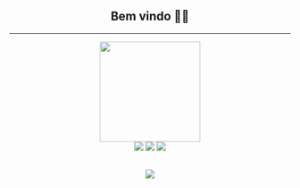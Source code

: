 <div align="center">
<h2>Bem vindo 🖖🏽</h2>
<hr>

</div>
<div align="center">
  <div align="center">
  <a href="https://github.com/kayk2203">
    <img height="180em" src="https://github-readme-stats.vercel.app/api?username=kayk2203&show_icons=true&theme=dark&include_all_commits=true&count_private=true%22/%3E">
    </div>
    <div align="center">
  <a href="#" target="_blank"><img src="https://img.shields.io/badge/-Instagram-%23E4405F?style=for-the-badge&logo=instagram&logoColor=white" target="_blank"></a> 
  <a href = "mailto:kaykoliveira189@gmail.com"><img src="https://img.shields.io/badge/-Gmail-%23333?style=for-the-badge&logo=gmail&logoColor=white" target="_blank"></a>
  <a href="#" target="_blank"><img src="https://img.shields.io/badge/-LinkedIn-%230077B5?style=for-the-badge&logo=linkedin&logoColor=white" target="_blank"></a> 
</div>
</br>
<p align="center">   <img alingn="center" src="https://profile-counter.glitch.me/Kayk2203/count.svg" /></p>
